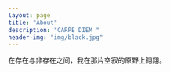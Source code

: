 ```yaml
---
layout: page
title: "About"
description: "CARPE DIEM " 
header-img: "img/black.jpg"
---
```


在存在与非存在之间，我在那片空寂的原野上翱翔。





